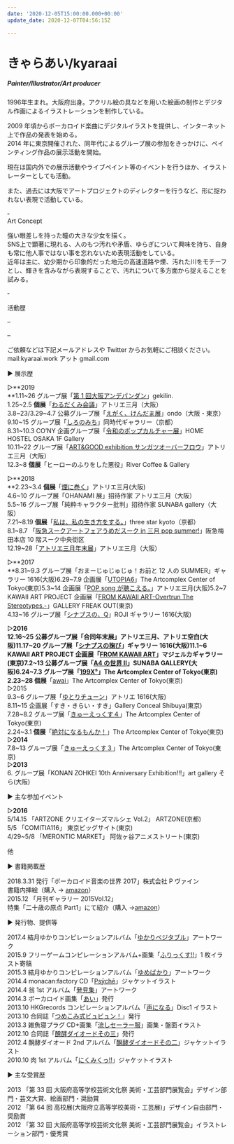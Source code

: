 ```yaml
---
date: '2020-12-05T15:00:00.000+00:00'
update_date: 2020-12-07T04:56:15Z

---
```

# きゃらあい/kyaraai

##### Painter/Illustrator/Art producer

##### 

1996年生まれ。大阪府出身。アクリル絵の具などを用いた絵画の制作とデジタル作画によるイラストレーションを制作している。

  
2009 年頃からボーカロイド楽曲にデジタルイラストを提供し、インターネット上で作品の発表を始める。  
2014 年に東京開催された、同年代によるグループ展の参加をきっかけに、ペインティング作品の展示活動を開始。

現在は国内外での展示活動やライブペイント等のイベントを行うほか、イラストレーターとしても活動。

また、過去には大阪でアートプロジェクトのディレクターを行うなど、形に捉われない表現で活動している。

‐  
Art Concept

強い眼差しを持った瞳の大きな少女を描く。  
SNS上で顕著に現れる、人のもつ汚れや矛盾、ゆらぎについて興味を持ち、自身も常に他人事ではない事を忘れないため表現活動をしている。  
近年は主に、幼少期から印象的だった地元の高速道路や煙、汚れた川をモチーフとし、輝きを含みながら表現することで、汚れについて多方面から捉えることを試みる。

‐

活動歴

–

–

ご依頼などは下記メールアドレスや Twitter からお気軽にご相談ください。  
mail:kyaraai.work アット gmail.com

▶︎ 展示歴

▷**2019  
\**1.11\~26 グループ展「[第 1 回大阪アンデパンダン](https://osaka-independants.studio.design/)」gekilin.  
1\.25\~2.5 **個展**「[わるだくみ会議](https://t.umblr.com/redirect?z=https%3A%2F%2Fwww.sangatsu.net%2Fposts%2F5537039%2F&t=MThjZTA4NjkwYTQ0NmQ5MGU2YTI3MjZhNTQ2YjA2YjZjODVkOGI3NCxUbU4zdWpESg%3D%3D&p=&m=0)」アトリエ三月（大阪）  
3\.8\~23/3.29\~4.7 公募グループ展「[えがく、けんだま展](https://ondo-info.net/content/10387/)」ondo（大阪・東京）  
9\.10\~15 グループ展「[しろのみち](https://www.dohjidai.com/gallery/exhibition/%E3%81%97%E3%82%8D%E3%81%AE%E3%81%BF%E3%81%A1/)」同時代ギャラリー（京都）  
8\.31\~10.3 CO’NY 企画グループ展「[令和のポップカルチャー展](https://co-ny.xyz/media/reiwa-pop-culture-exhibition-2019/)」HOME HOSTEL OSAKA 1F Gallery  
10\.11\~22 グループ展「[ART&GOOD exhibition サンガツオーバーフロウ](https://www.sangatsu.net/posts/6984451)」アトリエ三月（大阪）  
12\.3\~8 **個展**「ヒーローのふりをした悪役」River Coffee & Gallery

▷**2018  
\**2.23\~3.4 **個展**「[煙に巻く](https://www.sangatsu.net/posts/3683026/)」アトリエ三月(大阪)  
4\.6\~10 グループ展「OHANAMI 展」招待作家 アトリエ三月（大阪）  
5\.5\~16 グループ展「純粋キャラクター批判」招待作家 SUNABA gallery（大阪）  
7\.21\~8.19 **個展**「[私は、私の生き方をする。](http://threestar-kyoto.jp/culture-event/%E3%80%90new-gallery%E3%80%91%E3%80%8C%E7%A7%81%E3%81%AF%E3%80%81%E7%A7%81%E3%81%AE%E7%94%9F%E3%81%8D%E6%96%B9%E3%82%92%E3%81%99%E3%82%8B%E3%80%82%E3%80%8D/)」three star kyoto（京都）  
8\.1\~8.7 「[阪急スークアートフェアうめだスーク in 三月 pop summer!](https://www.sangatsu.net/posts/4218691)」阪急梅田本店 10 階スーク中央街区  
12\.19\~28「[アトリエ三月年末展](https://www.sangatsu.net/posts/5299307)」アトリエ三月（大阪）

▷**2017  
\**8.31\~9.3 グループ展「おまーじゅじゅじゅ！お前と 12 人の SUMMER」ギャラリー 1616(大阪)6.29\~7.9 企画展「[UTOPIA6](https://t.umblr.com/redirect?z=http%3A%2F%2Fwww.gallerycomplex.com%2Fschedule%2FACT175%2Futopia6.html&t=NTBlODY5YTg1MTU3NDZlZjc1YzI0OTA0N2MwYTIzMmRjN2I2ODIyNyxUbU4zdWpESg%3D%3D&p=&m=0)」The Artcomplex Center of Tokyo(東京)5.3\~14 企画展「[POP song が聴こえる。](https://t.umblr.com/redirect?z=http%3A%2F%2Fwww.sangatsu.net%2Fposts%2F3029519%3FcategoryIds%3D838087&t=ODg1MDhhZTZkMzZlYjkwYjkxNjI2NzYxZWZmNjE3NDg5YmYyYmUwOCxUbU4zdWpESg%3D%3D&p=&m=0)」アトリエ三月(大阪)5.2\~7 KAWAII ART PROJECT 企画展「[FROM KAWAII ART-Overtrun The Stereotypes.-](https://t.umblr.com/redirect?z=http%3A%2F%2Fkawaiiartproject.main.jp%2Fkawaii_art_project%2Fexhibition%2Ffrom_kawaii_art_ots%2Ffkaots_exhibitionarchive&t=OThkMTZjNzdmNTNjMGRkNTFkZjlhZDAxOTQ0NGQ0MDllOTEzMGI2MSxUbU4zdWpESg%3D%3D&p=&m=0)」GALLERY FREAK OUT(東京)  
4\.13\~16 グループ展「[シナプスの、Q](https://twitter.com/sinapusu_musubi)」ROJI ギャラリー 1616(大阪)

▷**2016  
12\.16\~25 公募グループ展「合同年末展」アトリエ三月、アトリエ空白(大阪)11.17\~20 グループ展「**[**シナプスの掬び**](https://twitter.com/sinapusu_musubi)**」ギャラリー 1616(大阪)11.1\~6 KAWAII ART PROJECT 企画展「**[**FROM KAWAII ART**](https://t.umblr.com/redirect?z=http%3A%2F%2Fkawaiiartproject.main.jp%2Fnews%2F%25e9%2596%258b%25e5%2582%25ac%25e4%25b8%25ad%25ef%25bc%2581%25e3%2580%258cfrom-kawaii-art%25e3%2580%258d%25e5%25b1%2595&t=MGJjNDZmNGVmNDk4ZGJkMmYwOWM1ZGU5ZDVkYmZiZmJjMmE4OWQ5NixUbU4zdWpESg%3D%3D&p=&m=0)**」マジェルカギャラリー(東京)7.2\~13 公募グループ展「**[**A4 の世界 Ⅱ**](https://t.umblr.com/redirect?z=http%3A%2F%2Fwww.kcc.zaq.ne.jp%2Fdfyji500%2Fsunaba%2Fupcoming%2F20160702_fruits%2Ffruits.html&t=MjdlZGE5NmY3OGNhMDY4MGIyNjNiNDgzZTM3ZmQyMjRmOWM5NjVkYyxUbU4zdWpESg%3D%3D&p=&m=0)**」SUNABA GALLERY(大阪)6.24\~7.3 グループ展「**[**199X⁵**](https://t.umblr.com/redirect?z=http%3A%2F%2Fwww.gallerycomplex.com%2Fschedule%2FACT165%2F9x5.html&t=NjAyMzc4NzgwOTM3YWQyOTNkNTJiZTAyY2JlZDgyNGRlNzE1OTkwZSxUbU4zdWpESg%3D%3D&p=&m=0)**」The Artcomplex Center of Tokyo(東京)  
2\.23\~28 個展**「[awai](https://t.umblr.com/redirect?z=http%3A%2F%2Fwww.gallerycomplex.com%2Fschedule%2FACT163%2Fkyaraai.html&t=ZWFmYzc3NjNjOTk1YWUwZGFkODgzOGRlNGIxYmEzNzMyMzYwMzNkNixUbU4zdWpESg%3D%3D&p=&m=0)」The Artcomplex Center of Tokyo(東京)  
▷2015  
9\.3\~6 グループ展「[ゆとりチューン](https://t.umblr.com/redirect?z=http%3A%2F%2Fyutori.qnv.pw%2F%23about&t=NWEwM2EzODkyYzUwOWNhMjYyNGNjOThjNWYxZjAwNTZkZGFhNGFkZixUbU4zdWpESg%3D%3D&p=&m=0)」アトリエ 1616(大阪)  
8\.11\~15 企画展「すき・きらい・すき」Gallery Conceal Shibuya(東京)  
7\.28\~8.2 グループ展「[きゅーえっくす４](https://t.umblr.com/redirect?z=http%3A%2F%2Fwww.gallerycomplex.com%2Fschedule%2FACT155%2F9x.html&t=NDFlYTA4NDIyODViN2E0ZTg2ODFjNWY4YzI4M2ZiZWZhODUxMTM1MixUbU4zdWpESg%3D%3D&p=&m=0)」The Artcomplex Center of Tokyo(東京)  
2\.24\~3.1 **個展**「[絶対になるもんか！](https://t.umblr.com/redirect?z=http%3A%2F%2Fwww.gallerycomplex.com%2Fschedule%2FACT153%2Fkyaraai.html&t=NDk0NWE3ZTgwOTc5MGY0NGNmM2NiN2ZkMWU5ZTdkYjU1NWVkM2JmMyxUbU4zdWpESg%3D%3D&p=&m=0)」The Artcomplex Center of Tokyo(東京)  
▷**2014**  
7\.8\~13 グループ展「[きゅーえっくす３](https://t.umblr.com/redirect?z=http%3A%2F%2Fwww.gallerycomplex.com%2Fschedule%2FACT145%2F199x.html&t=NWNjNTJjZThkNjc4NTQzNWExMzMwNjQ4MGI0OTQ1NzNjZTUxYTE2YyxUbU4zdWpESg%3D%3D&p=&m=0)」The Artcomplex Center of Tokyo(東京)  
▷**2013**  
6\. グループ展「KONAN ZOHKEI 10th Anniversary Exhibition!!!」art gallery そら(大阪)

▶︎ 主な参加イベント

▷**2016**  
5/14.15 「ARTZONE クリエイターズマルシェ Vol.2」 ARTZONE(京都)  
5/5 「COMITIA116」 東京ビッグサイト(東京)  
4/29\~5/8 「MERONTIC MARKET」 阿佐ヶ谷アニメストリート(東京)

他

▶︎ 書籍掲載歴

2018\.3.31 発行「ボーカロイド音楽の世界 2017」株式会社 P ヴァイン  
書籍内挿絵（購入 → [amazon](https://t.umblr.com/redirect?z=https%3A%2F%2Fwww.amazon.co.jp%2F%25E3%2583%259C%25E3%2583%25BC%25E3%2582%25AB%25E3%2583%25AD%25E3%2582%25A4%25E3%2583%2589%25E9%259F%25B3%25E6%25A5%25BD%25E3%2581%25AE%25E4%25B8%2596%25E7%2595%258C-2017-ele-king-books-%25E3%2581%2597%25E3%2581%25BE%2Fdp%2F4907276931&t=MThjZWU1YmZiMDQxNmI5ODBmYTMzNDVlM2M2N2U1MDM5Y2RmMDUxMixUbU4zdWpESg%3D%3D&p=&m=0)）  
2015\.12 「月刊ギャラリー 2015Vol.12」  
特集「二十歳の原点 Part1」にて紹介（購入 →[amazon](https://t.umblr.com/redirect?z=https%3A%2F%2Fwww.amazon.co.jp%2F%25E3%2582%25AE%25E3%2583%25A3%25E3%2583%25A9%25E3%2583%25AA%25E3%2583%25BC-2015-vol-12%25E2%2580%2595%25E3%2582%25A2%25E3%2583%25BC%25E3%2583%2588%25E3%2583%2595%25E3%2582%25A3%25E3%2583%25BC%25E3%2583%25AB%25E3%2583%2589%25E3%2582%25A6%25E3%2582%25A9%25E3%2583%25BC%25E3%2582%25AD%25E3%2583%25B3%25E3%2582%25B0%25E3%2582%25AC%25E3%2582%25A4%25E3%2583%2589-%25E7%2589%25B9%25E9%259B%2586-%25E4%25BA%258C%25E5%258D%2581%25E6%25AD%25B3%25E3%2581%25AE%25E5%258E%259F%25E7%2582%25B9%2Fdp%2F486047239X%2Fref%3Dsr_1_fkmr0_2%3F__mk_ja_JP%3D%25E3%2582%25AB%25E3%2582%25BF%25E3%2582%25AB%25E3%2583%258A%26keywords%3D%25E6%259C%2588%25E5%2588%258A%25E3%2582%25AE%25E3%2583%25A3%25E3%2583%25A9%25E3%2583%25AA%25E3%2583%25BC2015%2B%25EF%25BC%2591%25EF%25BC%2592%26qid%3D1572935940%26s%3Dbooks%26sr%3D1-2-fkmr0&t=MDAxZTIzMGYxMjM5NTdhMTkyMmZjODE0YTM4YjRiMGYxYTA2YzA5YixUbU4zdWpESg%3D%3D&p=&m=0)）

▶︎ 発行物、提供等

2017\.4 結月ゆかりコンピレーションアルバム「[ゆかりベジタブル](https://t.umblr.com/redirect?z=https%3A%2F%2Fwww.sangatsu.net%2Fposts%2F3683026%2F&t=NWMyOTkwZWQ4ZjQxMDczYmFmYTU2MTAxMWI0OWQ1NDcxMmJkZWJhNyxUbU4zdWpESg%3D%3D&p=&m=0)」アートワーク  
2015\.9 フリーゲームコンピレーションアルバム+画集「[ふりっくす!!](https://t.umblr.com/redirect?z=http%3A%2F%2Fwww.nicovideo.jp%2Fwatch%2Fsm28103501&t=MzcwZmQ4NTdmNjQ0ZmJiNTBkMTFlZTU4YTgwNTdjZWY0Y2Q5YjIwZCxUbU4zdWpESg%3D%3D&p=&m=0)」1 枚イラスト寄稿  
2015\.3 結月ゆかりコンピレーションアルバム「[ゆめばかり](https://t.umblr.com/redirect?z=http%3A%2F%2Fwww.nicovideo.jp%2Fwatch%2Fsm25699961&t=NjNlNzc5MTI1OWEzYzIwOTY5Zjc2ZmI0M2E4M2I2YWQ5NWJiZDM0NixUbU4zdWpESg%3D%3D&p=&m=0)」アートワーク  
2014\.4 monacan:factory CD「[Psȳchē](https://t.umblr.com/redirect?z=http%3A%2F%2Fwww.nicovideo.jp%2Fwatch%2Fsm23371436&t=N2QzMmNkZGYxNzc2ZmI1MTI5MmEwM2Y3Y2FhN2FhOWY4MmQyNzE2OSxUbU4zdWpESg%3D%3D&p=&m=0)」ジャケットイラスト  
2014\.4 翁 1st アルバム「[発見集](https://t.umblr.com/redirect?z=http%3A%2F%2Fwww.nicovideo.jp%2Fwatch%2Fsm23325633%3Fplaylist_type%3Dmylist%26group_id%3D21045906%26mylist_sort%3D6%26ref%3Dmylist_s6_p1_n42&t=NDViZDc0NjJmMDM5Y2MzMGRlZmMwMjJlNzQyMDRiYzUwYTc5Y2Q5MixUbU4zdWpESg%3D%3D&p=&m=0)」アートワーク  
2014\.3 ボーカロイド画集「[あい](https://t.umblr.com/redirect?z=http%3A%2F%2Fwww.pixiv.net%2Fmember_illust.php%3Fmode%3Dmedium%26illust_id%3D41855335&t=M2FlYzlmNzM0NTFhMDNmOTZmZGQzNjE2MDZjYmVjMTg5MTJkOWE2NyxUbU4zdWpESg%3D%3D&p=&m=0)」発行  
2013\.10 HK­Grecords コンピレーションアルバム「[声になる](https://t.umblr.com/redirect?z=http%3A%2F%2Fkimi-no-koe.strikingly.com&t=NjAzYzAxMDY3M2IyYjI2ZmM3MDc1OTE5OWI2YWE1M2ZkMWE4NWMyYixUbU4zdWpESg%3D%3D&p=&m=0)」Disc1 イラスト  
2013\.10 合同誌「[つめこみ式ビュビュン！](https://t.umblr.com/redirect?z=http%3A%2F%2Fwww.pixiv.net%2Fmember_illust.php%3Fmode%3Dmedium%26illust_id%3D39058841&t=NmVmZmNlNDNmOGU0MjhhODRmZjcxNzc4Zjk4MDI0MzQ3ODE5NzZjOCxUbU4zdWpESg%3D%3D&p=&m=0)」発行  
2013\.3 雑魚寝プラグ CD+画集「[流しセーラー服](https://t.umblr.com/redirect?z=http%3A%2F%2Fwww.nicovideo.jp%2Fwatch%2Fsm20378365&t=MDNiOGQwYTQ3NzhlYmUxNDU1ZjQxOGYyOGMzZTFiZjdmNjAzOTgzOCxUbU4zdWpESg%3D%3D&p=&m=0)」画集・盤面イラスト  
2012\.10 合同誌「[醗酵ダイオードその三](https://t.umblr.com/redirect?z=http%3A%2F%2Fwww.pixiv.net%2Fmember_illust.php%3Fmode%3Dmedium%26illust_id%3D31030213&t=NDdkNDlmYWQwOTEzODNjY2QyMDAxMzIyNDlhMjUzZTcyZjcxNWZlNSxUbU4zdWpESg%3D%3D&p=&m=0)」発行  
2012\.4 醗酵ダイオード 2nd アルバム「[醗酵ダイオードその二](https://t.umblr.com/redirect?z=http%3A%2F%2Fhkdi.client.jp%2F0002.html&t=ZmE1MjhkY2ZjNDU3MDI0OGRlMDg1M2QwNzE5YzUwYjc2NGQ1MDgxYyxUbU4zdWpESg%3D%3D&p=&m=0)」ジャケットイラスト  
2010\.10 肉 1st アルバム「[にくみくっ!!](https://t.umblr.com/redirect?z=http%3A%2F%2Fwww21.tok2.com%2Fhome%2Ftheonenik%2Fhatunemiku.htm&t=YWU3OTIxYmU2MzJmMmJjOGJiYTEzMjY3ZDEwMzQ2OTIzN2VhZmE1OSxUbU4zdWpESg%3D%3D&p=&m=0)」ジャケットイラスト

▶︎ 主な受賞歴

2013 「第 33 回 大阪府高等学校芸術文化祭 美術・工芸部門展覧会」デザイン部門・芸文大賞、絵画部門・奨励賞  
2012 「第 64 回 高校展(大阪府立高等学校美術・工芸展)」デザイン自由部門・奨励賞  
2012 「第 32 回 大阪府高等学校芸術文化祭 美術・工芸部門展覧会」イラストレーション部門・優秀賞